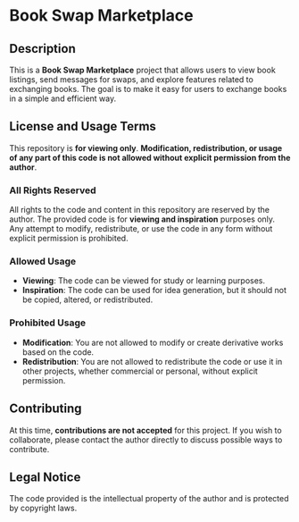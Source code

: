 # Book Swap Marketplace

## Description

This is a **Book Swap Marketplace** project that allows users to view book listings, send messages for swaps, and explore features related to exchanging books. The goal is to make it easy for users to exchange books in a simple and efficient way.

## License and Usage Terms

This repository is **for viewing only**. **Modification, redistribution, or usage of any part of this code is not allowed without explicit permission from the author**.

### All Rights Reserved

All rights to the code and content in this repository are reserved by the author. The provided code is for **viewing and inspiration** purposes only. Any attempt to modify, redistribute, or use the code in any form without explicit permission is prohibited.

### Allowed Usage

- **Viewing**: The code can be viewed for study or learning purposes.
- **Inspiration**: The code can be used for idea generation, but it should not be copied, altered, or redistributed.

### Prohibited Usage

- **Modification**: You are not allowed to modify or create derivative works based on the code.
- **Redistribution**: You are not allowed to redistribute the code or use it in other projects, whether commercial or personal, without explicit permission.

## Contributing

At this time, **contributions are not accepted** for this project. If you wish to collaborate, please contact the author directly to discuss possible ways to contribute.

## Legal Notice

The code provided is the intellectual property of the author and is protected by copyright laws. 
